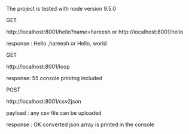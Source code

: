 The project is tested with node version 9.5.0

GET

http://localhost:8001/hello?name=hareesh or http://localhost:8001/hello

response : Hello ,hareesh or Hello, world

GET

http://localhost:8001/loop 

response: 55
console prinitng included

POST

http://localhost:8001/csv2json

payload : any csv file can be uploaded

response : OK
converted json array is printed in the console
